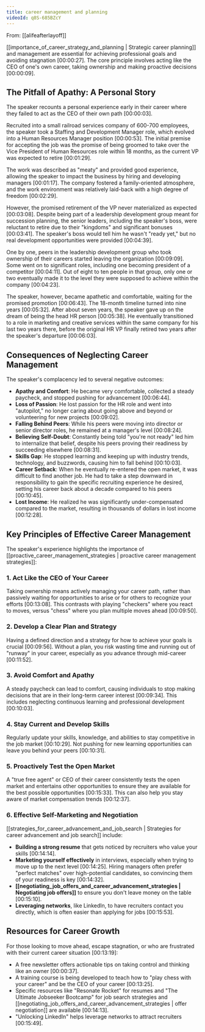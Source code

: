 ```yaml
---
title: career management and planning
videoId: q8S-685BZcY
---
```


From: [[alifeafterlayoff]] <br/> 

[[importance_of_career_strategy_and_planning | Strategic career planning]] and management are essential for achieving professional goals and avoiding stagnation <a class="yt-timestamp" data-t="00:00:27">[00:00:27]</a>. The core principle involves acting like the CEO of one's own career, taking ownership and making proactive decisions <a class="yt-timestamp" data-t="00:00:09">[00:00:09]</a>.

## The Pitfall of Apathy: A Personal Story
The speaker recounts a personal experience early in their career where they failed to act as the CEO of their own path <a class="yt-timestamp" data-t="00:00:03">[00:00:03]</a>.

Recruited into a small railroad services company of 600-700 employees, the speaker took a Staffing and Development Manager role, which evolved into a Human Resources Manager position <a class="yt-timestamp" data-t="00:00:53">[00:00:53]</a>. The initial premise for accepting the job was the promise of being groomed to take over the Vice President of Human Resources role within 18 months, as the current VP was expected to retire <a class="yt-timestamp" data-t="00:01:29">[00:01:29]</a>.

The work was described as "meaty" and provided good experience, allowing the speaker to impact the business by hiring and developing managers <a class="yt-timestamp" data-t="00:01:17">[00:01:17]</a>. The company fostered a family-oriented atmosphere, and the work environment was relatively laid-back with a high degree of freedom <a class="yt-timestamp" data-t="00:02:29">[00:02:29]</a>.

However, the promised retirement of the VP never materialized as expected <a class="yt-timestamp" data-t="00:03:08">[00:03:08]</a>. Despite being part of a leadership development group meant for succession planning, the senior leaders, including the speaker's boss, were reluctant to retire due to their "kingdoms" and significant bonuses <a class="yt-timestamp" data-t="00:03:41">[00:03:41]</a>. The speaker's boss would tell him he wasn't "ready yet," but no real development opportunities were provided <a class="yt-timestamp" data-t="00:04:39">[00:04:39]</a>.

One by one, peers in the leadership development group who took ownership of their careers started leaving the organization <a class="yt-timestamp" data-t="00:09:09">[00:09:09]</a>. Some went on to significant roles, including one becoming president of a competitor <a class="yt-timestamp" data-t="00:04:11">[00:04:11]</a>. Out of eight to ten people in that group, only one or two eventually made it to the level they were supposed to achieve within the company <a class="yt-timestamp" data-t="00:04:23">[00:04:23]</a>.

The speaker, however, became apathetic and comfortable, waiting for the promised promotion <a class="yt-timestamp" data-t="00:06:43">[00:06:43]</a>. The 18-month timeline turned into nine years <a class="yt-timestamp" data-t="00:05:32">[00:05:32]</a>. After about seven years, the speaker gave up on the dream of being the head HR person <a class="yt-timestamp" data-t="00:05:38">[00:05:38]</a>. He eventually transitioned to a role in marketing and creative services within the same company for his last two years there, before the original HR VP finally retired two years after the speaker's departure <a class="yt-timestamp" data-t="00:06:03">[00:06:03]</a>.

## Consequences of Neglecting Career Management
The speaker's complacency led to several negative outcomes:
*   **Apathy and Comfort**: He became very comfortable, collected a steady paycheck, and stopped pushing for advancement <a class="yt-timestamp" data-t="00:06:44">[00:06:44]</a>.
*   **Loss of Passion**: He lost passion for the HR role and went into "autopilot," no longer caring about going above and beyond or volunteering for new projects <a class="yt-timestamp" data-t="00:09:02">[00:09:02]</a>.
*   **Falling Behind Peers**: While his peers were moving into director or senior director roles, he remained at a manager's level <a class="yt-timestamp" data-t="00:08:24">[00:08:24]</a>.
*   **Believing Self-Doubt**: Constantly being told "you're not ready" led him to internalize that belief, despite his peers proving their readiness by succeeding elsewhere <a class="yt-timestamp" data-t="00:08:31">[00:08:31]</a>.
*   **Skills Gap**: He stopped learning and keeping up with industry trends, technology, and buzzwords, causing him to fall behind <a class="yt-timestamp" data-t="00:10:03">[00:10:03]</a>.
*   **Career Setback**: When he eventually re-entered the open market, it was difficult to find another job. He had to take a step downward in responsibility to gain the specific recruiting experience he desired, setting his career back about a decade compared to his peers <a class="yt-timestamp" data-t="00:10:45">[00:10:45]</a>.
*   **Lost Income**: He realized he was significantly under-compensated compared to the market, resulting in thousands of dollars in lost income <a class="yt-timestamp" data-t="00:12:28">[00:12:28]</a>.

## Key Principles of Effective Career Management
The speaker's experience highlights the importance of [[proactive_career_management_strategies | proactive career management strategies]]:

### 1. Act Like the CEO of Your Career
Taking ownership means actively managing your career path, rather than passively waiting for opportunities to arise or for others to recognize your efforts <a class="yt-timestamp" data-t="00:13:08">[00:13:08]</a>. This contrasts with playing "checkers" where you react to moves, versus "chess" where you plan multiple moves ahead <a class="yt-timestamp" data-t="00:09:50">[00:09:50]</a>.

### 2. Develop a Clear Plan and Strategy
Having a defined direction and a strategy for how to achieve your goals is crucial <a class="yt-timestamp" data-t="00:09:56">[00:09:56]</a>. Without a plan, you risk wasting time and running out of "runway" in your career, especially as you advance through mid-career <a class="yt-timestamp" data-t="00:11:52">[00:11:52]</a>.

### 3. Avoid Comfort and Apathy
A steady paycheck can lead to comfort, causing individuals to stop making decisions that are in their long-term career interest <a class="yt-timestamp" data-t="00:09:34">[00:09:34]</a>. This includes neglecting continuous learning and professional development <a class="yt-timestamp" data-t="00:10:03">[00:10:03]</a>.

### 4. Stay Current and Develop Skills
Regularly update your skills, knowledge, and abilities to stay competitive in the job market <a class="yt-timestamp" data-t="00:10:29">[00:10:29]</a>. Not pushing for new learning opportunities can leave you behind your peers <a class="yt-timestamp" data-t="00:10:31">[00:10:31]</a>.

### 5. Proactively Test the Open Market
A "true free agent" or CEO of their career consistently tests the open market and entertains other opportunities to ensure they are available for the best possible opportunities <a class="yt-timestamp" data-t="00:15:33">[00:15:33]</a>. This can also help you stay aware of market compensation trends <a class="yt-timestamp" data-t="00:12:37">[00:12:37]</a>.

### 6. Effective Self-Marketing and Negotiation
[[strategies_for_career_advancement_and_job_search | Strategies for career advancement and job search]] include:
*   **Building a strong resume** that gets noticed by recruiters who value your skills <a class="yt-timestamp" data-t="00:14:14">[00:14:14]</a>.
*   **Marketing yourself effectively** in interviews, especially when trying to move up to the next level <a class="yt-timestamp" data-t="00:14:25">[00:14:25]</a>. Hiring managers often prefer "perfect matches" over high-potential candidates, so convincing them of your readiness is key <a class="yt-timestamp" data-t="00:14:32">[00:14:32]</a>.
*   **[[negotiating_job_offers_and_career_advancement_strategies | Negotiating job offers]]** to ensure you don't leave money on the table <a class="yt-timestamp" data-t="00:15:10">[00:15:10]</a>.
*   **Leveraging networks**, like LinkedIn, to have recruiters contact you directly, which is often easier than applying for jobs <a class="yt-timestamp" data-t="00:15:53">[00:15:53]</a>.

## Resources for Career Growth
For those looking to move ahead, escape stagnation, or who are frustrated with their current career situation <a class="yt-timestamp" data-t="00:13:19">[00:13:19]</a>:
*   A free newsletter offers actionable tips on taking control and thinking like an owner <a class="yt-timestamp" data-t="00:00:37">[00:00:37]</a>.
*   A training course is being developed to teach how to "play chess with your career" and be the CEO of your career <a class="yt-timestamp" data-t="00:13:25">[00:13:25]</a>.
*   Specific resources like "Resonate Rocket" for resumes and "The Ultimate Jobseeker Bootcamp" for job search strategies and [[negotiating_job_offers_and_career_advancement_strategies | offer negotiation]] are available <a class="yt-timestamp" data-t="00:14:13">[00:14:13]</a>.
*   "Unlocking LinkedIn" helps leverage networks to attract recruiters <a class="yt-timestamp" data-t="00:15:49">[00:15:49]</a>.